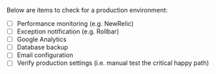 Below are items to check for a production environment:

- [ ] Performance monitoring (e.g. NewRelic)
- [ ] Exception notification (e.g. Rollbar)
- [ ] Google Analytics
- [ ] Database backup
- [ ] Email configuration
- [ ] Verify production settings (i.e. manual test the critical happy path)
